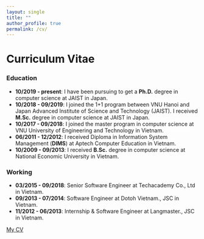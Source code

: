 ```yaml
---
layout: single
title: ""
author_profile: true
permalink: /cv/
---
```

# Curriculum Vitae
### Education
- **10/2019 - present**: I have been pursuing to get a **Ph.D.** degree in computer science at JAIST in Japan.
- **10/2018 - 09/2019**: I joined the 1+1 program between VNU Hanoi and Japan Advanced Institute of Science and Technology (JAIST).
I received **M.Sc.** degree in computer science at JAIST in Japan.
- **10/2017 - 09/2018**: I joined the master program in computer science at VNU University of Engineering and Technology in Vietnam.
- **06/2011 - 12/2012**: I received Diploma in Information System Management (**DIMS**) at Aptech Computer Education in Vietnam.
- **10/2009 - 09/2013**: I received **B.Sc.** degree in computer science at National Economic University in Vietnam.

### Working
- **03/2015 - 09/2018**: Senior Software Engineer at Techacademy Co., Ltd in Vietnam.
- **09/2013 - 07/2014**: Software Engineer at Dotoh Vietnam., JSC in Vietnam.
- **11/2012 - 06/2013**: Internship & Software Engineer at Langmaster., JSC in Vietnam.

[My CV](/assets/files/cv/canhminhdo.pdf)